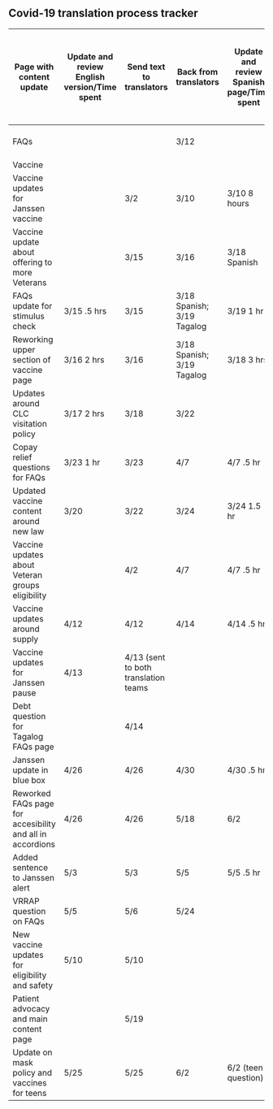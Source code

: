 ## Covid-19 translation process tracker
| **Page with content update** | **Update and review English version/Time spent** | **Send text to translators** | **Back from translators** | **Update and review Spanish page/Time spent** | **Update and review Tagalog page/Time spent** | **Update and review chatbot/Time spent** | **Send translated and English text to VHA translation team for review** | **Incorporate changes from VHA team/Time spent** |
| --- | --- | --- | --- | --- | --- | --- | --- | --- |
| FAQs | | | 3/12 | | 3/12 & 3/13 9.5 hrs | | 3/12 | No changes |
| Vaccine | | | | | |3/8 4.5 hours | | 3/8 4 hours |
| Vaccine updates for Janssen vaccine | | 3/2 | 3/10 | 3/10 8 hours | 3/10 8 hours | | 3/12 |
| Vaccine update about offering to more Veterans | | 3/15 | 3/16 | 3/18 Spanish | | 3/17 2 hrs | 3/19 Spanish |
| FAQs update for stimulus check | 3/15 .5 hrs | 3/15 | 3/18 Spanish; 3/19 Tagalog | 3/19 1 hr | 3/22 1 hr| 3/15 | |
| Reworking upper section of vaccine page | 3/16 2 hrs | 3/16 | 3/18 Spanish; 3/19 Tagalog | 3/18 3 hrs |
| Updates around CLC visitation policy | 3/17 2 hrs | 3/18 | 3/22 | | | 3/18 1 hr | | |
| Copay relief questions for FAQs | 3/23 1 hr | 3/23 | 4/7 | 4/7 .5 hr | 4/7 .5 hr | 3/23 1 hr | 4/7 |
| Updated vaccine content around new law | 3/20 | 3/22 | 3/24 | 3/24 1.5 hr | 3/24 1.5 hr | 3/22 | 3/25 | 4/6 1 hr |
| Vaccine updates about Veteran groups eligibility | | 4/2 | 4/7 | 4/7 .5 hr | 4/7 .5 hr | 4/2 | 4/7 | |
| Vaccine updates around supply | 4/12 | 4/12 | 4/14 | 4/14 .5 hr | 4/14 .5 hr | 4/14 1 hr | 4/15 |
| Vaccine updates for Janssen pause | 4/13 | 4/13 (sent to both translation teams |
| Debt question for Tagalog FAQs page | | 4/14 |
| Janssen update in blue box | 4/26 | 4/26 | 4/30 | 4/30 .5 hr | 4/30 .5 hr | | 4/30 | 5/3-no changes |
| Reworked FAQs page for accesibility and all in accordions | 4/26 | 4/26 | 5/18 | 6/2 | 6/2 | | 6/4 | 6/21 (Spanish) |
| Added sentence to Janssen alert | 5/3 | 5/3 | 5/5 | 5/5 .5 hr | 5/5 .5 hr | | 5/5 |
| VRRAP question on FAQs | 5/5 | 5/6 | 5/24 |
| New vaccine updates for eligibility and safety | 5/10 | 5/10 |
| Patient advocacy and main content page | | 5/19 |
| Update on mask policy and vaccines for teens | 5/25 | 5/25 | 6/2 | 6/2 (teen question) | 6/2 (teen question) | | 6/2 (teen question) | 6/8 (teen question) 2 hrs |

